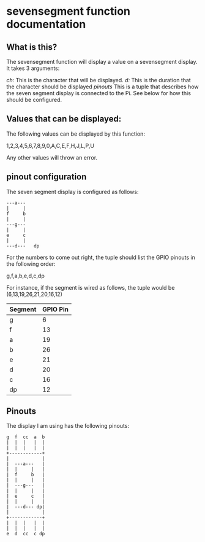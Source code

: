 # sevensegment function documentation

## What is this?
The sevensegment function will display a value on a sevensegment display.  It takes 3 arguments:

*ch:* This is the character that will be displayed.
*d:* This is the duration that the character should be displayed
*pinouts* This is a tuple that describes how the seven segment display is connected to the Pi.  See below for how this should be configured.

## Values that can be displayed:
The following values can be displayed by this function:

   1,2,3,4,5,6,7,8,9,0,A,C,E,F,H,J,L,P,U

Any other values will throw an error.

## pinout configuration

The seven segment display is configured as follows:


    ---a---
    |     |
    f     b 
    |     |
    ---g---
    |     |
    e     c
    |     |
    ---d---   dp

For the numbers to come out right, the tuple should list the GPIO pinouts in the following order:

g,f,a,b,e,d,c,dp

For instance, if the segment is wired as follows, the tuple would be (6,13,19,26,21,20,16,12)

Segment | GPIO Pin
--------|---------
g | 6
f | 13
a | 19
b | 26
e | 21
d | 20
c | 16
dp| 12

## Pinouts

The display I am using has the following pinouts:

    g  f  cc  a  b
    |  |  |   |  |
    |  |  |   |  |
    +------------+
    |            |
    |  ---a---   |
    |  |     |   |
    |  f     b   |
    |  |     |   |
    |  ---g---   |
    |  |     |   |
    |  e     c   |
    |  |     |   |
    |  ---d--- dp|
    |            |
    +------------+
    |  |  |   |  |
    |  |  |   |  |
    e  d  cc  c dp    
